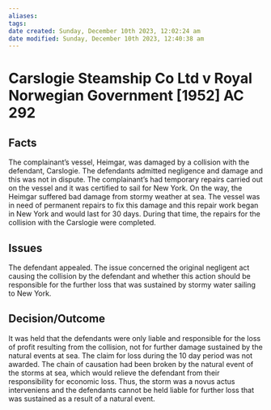 ```yaml
---
aliases: 
tags: 
date created: Sunday, December 10th 2023, 12:02:24 am
date modified: Sunday, December 10th 2023, 12:40:38 am
---
```


# Carslogie Steamship Co Ltd v Royal Norwegian Government [1952] AC 292

## Facts

The complainant’s vessel, Heimgar, was damaged by a collision with the defendant, Carslogie. The defendants admitted negligence and damage and this was not in dispute. The complainant’s had temporary repairs carried out on the vessel and it was certified to sail for New York. On the way, the Heimgar suffered bad damage from stormy weather at sea. The vessel was in need of permanent repairs to fix this damage and this repair work began in New York and would last for 30 days. During that time, the repairs for the collision with the Carslogie were completed.

## Issues

The defendant appealed. The issue concerned the original negligent act causing the collision by the defendant and whether this action should be responsible for the further loss that was sustained by stormy water sailing to New York.

## Decision/Outcome

It was held that the defendants were only liable and responsible for the loss of profit resulting from the collision, not for further damage sustained by the natural events at sea. The claim for loss during the 10 day period was not awarded. The chain of causation had been broken by the natural event of the storms at sea, which would relieve the defendant from their responsibility for economic loss. Thus, the storm was a novus actus interveniens and the defendants cannot be held liable for further loss that was sustained as a result of a natural event.
